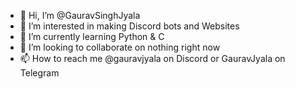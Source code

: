 - 👋 Hi, I’m @GauravSinghJyala
- 👀 I’m interested in making Discord bots and Websites 
- 🌱 I’m currently learning Python & C
- 💞️ I’m looking to collaborate on nothing right now
- 📫 How to reach me @gauravjyala on Discord or GauravJyala on Telegram

<!---
GauravSinghJyala/GauravSinghJyala is a ✨ special ✨ repository because its `README.md` (this file) appears on your GitHub profile.
You can click the Preview link to take a look at your changes.
--->
